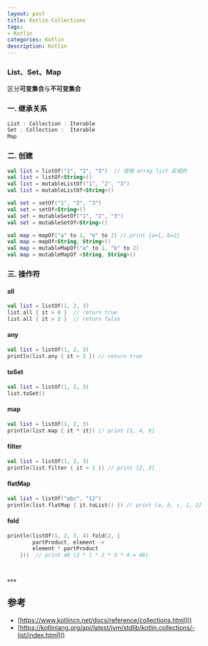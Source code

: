 ```yaml
---
layout: post
title: Kotlin-Collections
tags:
- Kotlin
categories: Kotlin
description: Kotlin
---
```




### List、Set、Map

区分**可变集合**与**不可变集合**

### 一. 继承关系 ###

~~~ kotlin
List : Collection :	Iterable
Set : Collection :	Iterable
Map
~~~

### 二. 创建 ###

~~~ kotlin
val list = listOf("1", "2", "3")  // 使用 array list 实现的
val list = listOf<String>()
val list = mutableListOf("1", "2", "3")
val list = mutableListOf<String>()

val set = setOf("1", "2", "3")
val set = setOf<String>()
val set = mutableSetOf("1", "2", "3")
val set = mutableSetOf<String>()

val map = mapOf("a" to 1, "b" to 2) // print {a=1, b=2}
val map = mapOf<String, String>()
val map = mutableMapOf("a" to 1, "b" to 2)
val map = mutableMapOf <String, String>()
~~~

### 三. 操作符 ###

#### all ####

~~~ kotlin
val list = listOf(1, 2, 3)
list.all { it > 0 }  // return true
list.all { it > 2 }  // return false
~~~

#### any ####

~~~ kotlin
val list = listOf(1, 2, 3)
println(list.any { it > 2 }) // return true
~~~

#### toSet ####
~~~ kotlin
val list = listOf(1, 2, 3)
list.toSet()
~~~

#### map ####
~~~ kotlin
val list = listOf(1, 2, 3)
println(list.map { it * it}) // print [1, 4, 9]
~~~
 
#### filter ####
~~~ kotlin
val list = listOf(1, 2, 3)
println(list.filter { it > 1 }) // print [2, 3]
~~~   

#### flatMap ####
~~~ kotlin
val list = listOf("abc", "12")
println(list.flatMap { it.toList() }) // print [a, b, c, 1, 2]
~~~ 

#### fold ####
~~~ kotlin
println(listOf(1, 2, 3, 4).fold(2, {
        partProduct, element ->
        element * partProduct
    }))  // print 48 (2 * 1 * 2 * 3 * 4 = 48)
 
~~~ 

#### 。。。 ####
	


	
## 参考

 - [https://www.kotlincn.net/docs/reference/collections.html]()
 - [https://kotlinlang.org/api/latest/jvm/stdlib/kotlin.collections/-list/index.html]()


